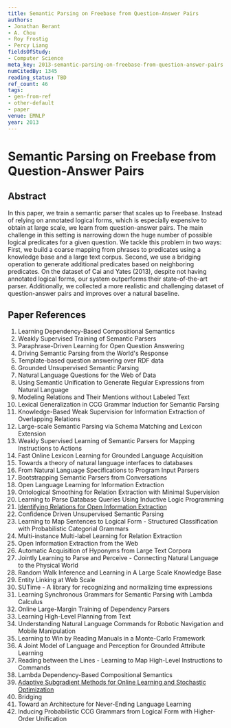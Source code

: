 ```yaml
---
title: Semantic Parsing on Freebase from Question-Answer Pairs
authors:
- Jonathan Berant
- A. Chou
- Roy Frostig
- Percy Liang
fieldsOfStudy:
- Computer Science
meta_key: 2013-semantic-parsing-on-freebase-from-question-answer-pairs
numCitedBy: 1345
reading_status: TBD
ref_count: 46
tags:
- gen-from-ref
- other-default
- paper
venue: EMNLP
year: 2013
---
```


# Semantic Parsing on Freebase from Question-Answer Pairs

## Abstract

In this paper, we train a semantic parser that scales up to Freebase. Instead of relying on annotated logical forms, which is especially expensive to obtain at large scale, we learn from question-answer pairs. The main challenge in this setting is narrowing down the huge number of possible logical predicates for a given question. We tackle this problem in two ways: First, we build a coarse mapping from phrases to predicates using a knowledge base and a large text corpus. Second, we use a bridging operation to generate additional predicates based on neighboring predicates. On the dataset of Cai and Yates (2013), despite not having annotated logical forms, our system outperforms their state-of-the-art parser. Additionally, we collected a more realistic and challenging dataset of question-answer pairs and improves over a natural baseline.

## Paper References

1. Learning Dependency-Based Compositional Semantics
2. Weakly Supervised Training of Semantic Parsers
3. Paraphrase-Driven Learning for Open Question Answering
4. Driving Semantic Parsing from the World's Response
5. Template-based question answering over RDF data
6. Grounded Unsupervised Semantic Parsing
7. Natural Language Questions for the Web of Data
8. Using Semantic Unification to Generate Regular Expressions from Natural Language
9. Modeling Relations and Their Mentions without Labeled Text
10. Lexical Generalization in CCG Grammar Induction for Semantic Parsing
11. Knowledge-Based Weak Supervision for Information Extraction of Overlapping Relations
12. Large-scale Semantic Parsing via Schema Matching and Lexicon Extension
13. Weakly Supervised Learning of Semantic Parsers for Mapping Instructions to Actions
14. Fast Online Lexicon Learning for Grounded Language Acquisition
15. Towards a theory of natural language interfaces to databases
16. From Natural Language Specifications to Program Input Parsers
17. Bootstrapping Semantic Parsers from Conversations
18. Open Language Learning for Information Extraction
19. Ontological Smoothing for Relation Extraction with Minimal Supervision
20. Learning to Parse Database Queries Using Inductive Logic Programming
21. [Identifying Relations for Open Information Extraction](2011-identifying-relations-for-open-information-extraction)
22. Confidence Driven Unsupervised Semantic Parsing
23. Learning to Map Sentences to Logical Form - Structured Classification with Probabilistic Categorial Grammars
24. Multi-instance Multi-label Learning for Relation Extraction
25. Open Information Extraction from the Web
26. Automatic Acquisition of Hyponyms from Large Text Corpora
27. Jointly Learning to Parse and Perceive - Connecting Natural Language to the Physical World
28. Random Walk Inference and Learning in A Large Scale Knowledge Base
29. Entity Linking at Web Scale
30. SUTime - A library for recognizing and normalizing time expressions
31. Learning Synchronous Grammars for Semantic Parsing with Lambda Calculus
32. Online Large-Margin Training of Dependency Parsers
33. Learning High-Level Planning from Text
34. Understanding Natural Language Commands for Robotic Navigation and Mobile Manipulation
35. Learning to Win by Reading Manuals in a Monte-Carlo Framework
36. A Joint Model of Language and Perception for Grounded Attribute Learning
37. Reading between the Lines - Learning to Map High-Level Instructions to Commands
38. Lambda Dependency-Based Compositional Semantics
39. [Adaptive Subgradient Methods for Online Learning and Stochastic Optimization](2010-adaptive-subgradient-methods-for-online-learning-and-stochastic-optimization)
40. Bridging
41. Toward an Architecture for Never-Ending Language Learning
42. Inducing Probabilistic CCG Grammars from Logical Form with Higher-Order Unification
